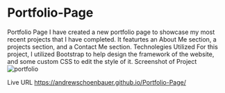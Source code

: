 # Portfolio-Page
Portfolio Page
    I have created a new portfolio page to showcase my most recent projects that I have completed. It featurtes an About Me section, a projects section, and a Contact Me section. 
Technolegies Utilized
    For this project, I utilized Bootstrap to help design the framework of the website, and some custom CSS to edit the style of it.
Screenshot of Project
![portfolio](https://user-images.githubusercontent.com/95504111/148623199-72c292e6-16f6-440d-ab1c-b7afbd8a9e88.PNG)

Live URL
https://andrewschoenbauer.github.io/Portfolio-Page/